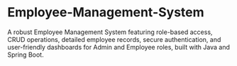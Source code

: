 # Employee-Management-System
A robust Employee Management System featuring role-based access, CRUD operations, detailed employee records, secure authentication, and user-friendly dashboards for Admin and Employee roles, built with Java and Spring Boot.
